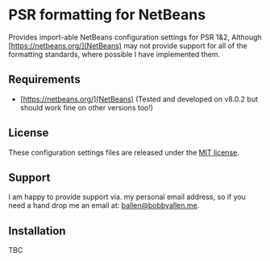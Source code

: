 # PSR formatting for NetBeans

Provides import-able NetBeans configuration settings for PSR 1&amp;2, Although [https://netbeans.org/](NetBeans) may not provide support for all of the formatting standards, where possible I have implemented them.

Requirements
------------

* [https://netbeans.org/](NetBeans) (Tested and developed on v8.0.2 but should work fine on other versions too!)

License
-------

These configuration settings files are released under the [MIT license](LICENSE).

Support
-------

I am happy to provide support via. my personal email address, so if you need a hand drop me an email at: [ballen@bobbyallen.me]().

Installation
------------

TBC